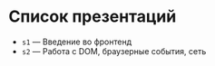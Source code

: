 # Список презентаций

- `s1` &mdash; Введение во фронтенд
- `s2` &mdash; Работа с DOM, браузерные события, сеть

